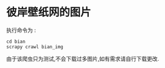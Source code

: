 #   彼岸壁纸网的图片





执行命令为 :

```
cd bian
scrapy crawl bian_img
```



由于该爬虫只为测试,不会下载过多图片,如有需求请自行下载更改.

